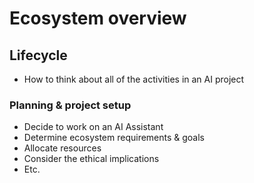 # **Ecosystem overview**

## **Lifecycle**
- How to think about all of the activities in an
AI project


### **Planning & project setup**

- Decide to work on an AI Assistant
- Determine ecosystem requirements & goals
- Allocate resources
- Consider the ethical implications
- Etc.